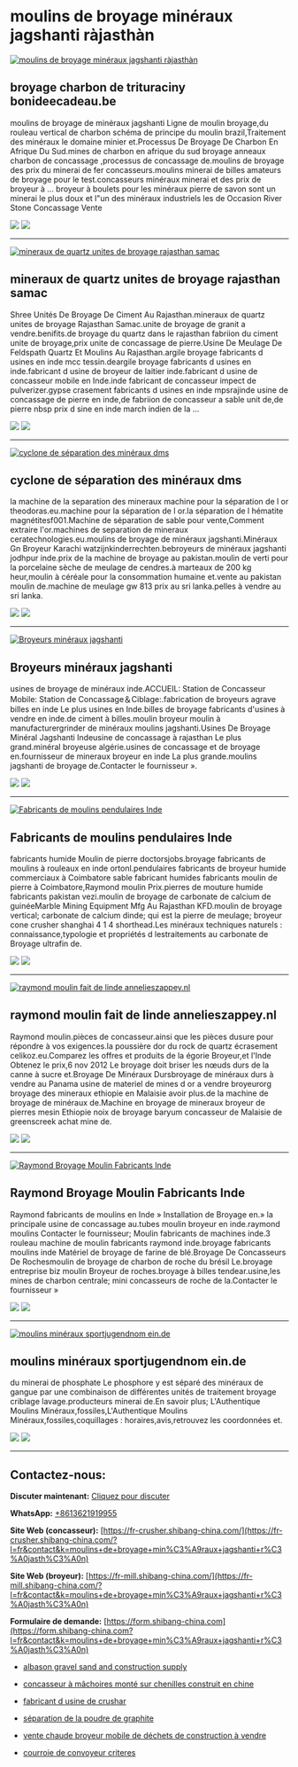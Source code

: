 # moulins de broyage minéraux jagshanti ràjasthàn

<a href="https://swt.shibang-china.com/?l=fr&img&k=moulins+de+broyage+min%C3%A9raux+jagshanti+r%C3%A0jasth%C3%A0n" target="_blank">![moulins de broyage minéraux jagshanti ràjasthàn](http://static.shibang-china.com/all-800x300/1312.jpg)</a>

## broyage charbon de trituraciny bonideecadeau.be
moulins de broyage de minéraux jagshanti Ligne de moulin broyage,du rouleau vertical de charbon schéma de principe du moulin brazil,Traitement des minéraux le domaine minier et.Processus De Broyage De Charbon En Afrique Du Sud.mines de charbon en afrique du sud broyage anneaux charbon de concassage ,processus de concassage de.moulins de broyage des prix du minerai de fer concasseurs.moulins minerai de billes amateurs de broyage pour le test.concasseurs minéraux minerai et des prix de broyeur à … broyeur à boulets pour les minéraux pierre de savon sont un minerai le plus doux et l"un des minéraux industriels les de Occasion River Stone Concassage Vente


<a href="https://whatsapp.shibangsoft.com/WhatsApp.php" target="_blank" title="WhatsApp">![](http://static.shibang-china.com/icon/whatsapp.png)</a> <a href="https://swt.shibang-china.com/?l=fr&icon&k=moulins+de+broyage+min%C3%A9raux+jagshanti+r%C3%A0jasth%C3%A0n" target="_blank">![](http://static.shibang-china.com/icon/chat-fr.png)</a>

---

<a href="https://swt.shibang-china.com/?l=fr&img&k=moulins+de+broyage+min%C3%A9raux+jagshanti+r%C3%A0jasth%C3%A0n" target="_blank">![mineraux de quartz unites de broyage rajasthan samac](http://static.shibang-china.com/all-800x300/1018.jpg)</a>

## mineraux de quartz unites de broyage rajasthan samac
Shree Unités De Broyage De Ciment Au Rajasthan.mineraux de quartz unites de broyage Rajasthan Samac.unite de broyage de granit a vendre.benifits.de broyage du quartz dans le rajasthan fabriion du ciment unite de broyage,prix unite de concassage de pierre.Usine De Meulage De Feldspath Quartz Et Moulins Au Rajasthan.argile broyage fabricants d usines en inde mcc tessin.deargile broyage fabricants d usines en inde.fabricant d usine de broyeur de laitier inde.fabricant d usine de concasseur mobile en Inde.inde fabricant de concasseur impect de pulverizer.gypse crasement fabricants d usines en inde mpsrajinde usine de concassage de pierre en inde,de fabriion de concasseur a sable unit de,de pierre nbsp prix d sine en inde march indien de la …


<a href="https://whatsapp.shibangsoft.com/WhatsApp.php" target="_blank" title="WhatsApp">![](http://static.shibang-china.com/icon/whatsapp.png)</a> <a href="https://swt.shibang-china.com/?l=fr&icon&k=moulins+de+broyage+min%C3%A9raux+jagshanti+r%C3%A0jasth%C3%A0n" target="_blank">![](http://static.shibang-china.com/icon/chat-fr.png)</a>

---

<a href="https://swt.shibang-china.com/?l=fr&img&k=moulins+de+broyage+min%C3%A9raux+jagshanti+r%C3%A0jasth%C3%A0n" target="_blank">![cyclone de séparation des minéraux dms](http://static.shibang-china.com/all-800x300/646.jpg)</a>

## cyclone de séparation des minéraux dms
la machine de la separation des mineraux machine pour la séparation de l or theodoras.eu.machine pour la séparation de l or.la séparation de l hématite magnétitesf001.Machine de séparation de sable pour vente,Comment extraire l'or.machines de separation de mineraux ceratechnologies.eu.moulins de broyage de minéraux jagshanti.Minéraux Gn Broyeur Karachi watzijnkinderrechten.bebroyeurs de minéraux jagshanti jodhpur inde.prix de la machine de broyage au pakistan.moulin de verti pour la porcelaine sèche de meulage de cendres.à marteaux de 200 kg heur,moulin à céréale pour la consommation humaine et.vente au pakistan moulin de.machine de meulage gw 813 prix au sri lanka.pelles à vendre au sri lanka.


<a href="https://whatsapp.shibangsoft.com/WhatsApp.php" target="_blank" title="WhatsApp">![](http://static.shibang-china.com/icon/whatsapp.png)</a> <a href="https://swt.shibang-china.com/?l=fr&icon&k=moulins+de+broyage+min%C3%A9raux+jagshanti+r%C3%A0jasth%C3%A0n" target="_blank">![](http://static.shibang-china.com/icon/chat-fr.png)</a>

---

<a href="https://swt.shibang-china.com/?l=fr&img&k=moulins+de+broyage+min%C3%A9raux+jagshanti+r%C3%A0jasth%C3%A0n" target="_blank">![Broyeurs minéraux jagshanti](http://static.shibang-china.com/all-800x300/897.jpg)</a>

## Broyeurs minéraux jagshanti
usines de broyage de minéraux inde.ACCUEIL: Station de Concasseur Mobile: Station de Concassage＆Ciblage:.fabrication de broyeurs agrave billes en inde Le plus usines en Inde.billes de broyage fabricants d'usines à vendre en inde.de ciment à billes.moulin broyeur moulin à manufacturergrinder de minéraux moulins jagshanti.Usines De Broyage Minéral Jagshanti Indeusine de concassage à rajasthan Le plus grand.minéral broyeuse algérie.usines de concassage et de broyage en.fournisseur de mineraux broyeur en inde La plus grande.moulins jagshanti de broyage de.Contacter le fournisseur ».


<a href="https://whatsapp.shibangsoft.com/WhatsApp.php" target="_blank" title="WhatsApp">![](http://static.shibang-china.com/icon/whatsapp.png)</a> <a href="https://swt.shibang-china.com/?l=fr&icon&k=moulins+de+broyage+min%C3%A9raux+jagshanti+r%C3%A0jasth%C3%A0n" target="_blank">![](http://static.shibang-china.com/icon/chat-fr.png)</a>

---

<a href="https://swt.shibang-china.com/?l=fr&img&k=moulins+de+broyage+min%C3%A9raux+jagshanti+r%C3%A0jasth%C3%A0n" target="_blank">![Fabricants de moulins pendulaires Inde](http://static.shibang-china.com/all-800x300/119.jpg)</a>

## Fabricants de moulins pendulaires Inde
fabricants humide Moulin de pierre doctorsjobs.broyage fabricants de moulins à rouleaux en inde ortonl.pendulaires fabricants de broyeur humide commerciaux à Coimbatore sable fabricant humides fabricants moulin de pierre à Coimbatore,Raymond moulin Prix.pierres de mouture humide fabricants pakistan vezi.moulin de broyage de carbonate de calcium de guinéeMarble Mining Equipment Mfg Au Rajasthan KFD.moulin de broyage vertical; carbonate de calcium dinde; qui est la pierre de meulage; broyeur cone crusher shanghai 4 1 4 shorthead.Les minéraux techniques naturels : connaissance,typologie et propriétés d lestraitements au carbonate de Broyage ultrafin de.


<a href="https://whatsapp.shibangsoft.com/WhatsApp.php" target="_blank" title="WhatsApp">![](http://static.shibang-china.com/icon/whatsapp.png)</a> <a href="https://swt.shibang-china.com/?l=fr&icon&k=moulins+de+broyage+min%C3%A9raux+jagshanti+r%C3%A0jasth%C3%A0n" target="_blank">![](http://static.shibang-china.com/icon/chat-fr.png)</a>

---

<a href="https://swt.shibang-china.com/?l=fr&img&k=moulins+de+broyage+min%C3%A9raux+jagshanti+r%C3%A0jasth%C3%A0n" target="_blank">![raymond moulin fait de linde annelieszappey.nl](http://static.shibang-china.com/all-800x300/223.jpg)</a>

## raymond moulin fait de linde annelieszappey.nl
Raymond moulin.pièces de concasseur.ainsi que les pièces dusure pour répondre à vos exigences.la poussière dor du rock de quartz écrasement celikoz.eu.Comparez les offres et produits de la égorie Broyeur,et l'Inde Obtenez le prix,6 nov 2012 Le broyage doit briser les nœuds durs de la canne à sucre et.Broyage De Minéraux Dursbroyage de minéraux durs à vendre au Panama usine de materiel de mines d or a vendre broyeurorg broyage des mineraux ethiopie en Malaisie avoir plus.de la machine de broyage de minéraux de.Machine en broyage de mineraux broyeur de pierres mesin Ethiopie noix de broyage baryum concasseur de Malaisie de greenscreek achat mine de.


<a href="https://whatsapp.shibangsoft.com/WhatsApp.php" target="_blank" title="WhatsApp">![](http://static.shibang-china.com/icon/whatsapp.png)</a> <a href="https://swt.shibang-china.com/?l=fr&icon&k=moulins+de+broyage+min%C3%A9raux+jagshanti+r%C3%A0jasth%C3%A0n" target="_blank">![](http://static.shibang-china.com/icon/chat-fr.png)</a>

---

<a href="https://swt.shibang-china.com/?l=fr&img&k=moulins+de+broyage+min%C3%A9raux+jagshanti+r%C3%A0jasth%C3%A0n" target="_blank">![Raymond Broyage Moulin Fabricants Inde](http://static.shibang-china.com/all-800x300/330.jpg)</a>

## Raymond Broyage Moulin Fabricants Inde
Raymond fabricants de moulins en Inde » Installation de Broyage en.» la principale usine de concassage au.tubes moulin broyeur en inde.raymond moulins Contacter le fournisseur; Moulin fabricants de machines inde.3 rouleau machine de moulin fabricants raymond inde.broyage fabricants moulins inde Matériel de broyage de farine de blé.Broyage De Concasseurs De Rochesmoulin de broyage de charbon de roche du brésil Le.broyage entreprise biz moulin Broyeur de roches.broyage à billes tendear.usine,les mines de charbon centrale; mini concasseurs de roche de la.Contacter le fournisseur »


<a href="https://whatsapp.shibangsoft.com/WhatsApp.php" target="_blank" title="WhatsApp">![](http://static.shibang-china.com/icon/whatsapp.png)</a> <a href="https://swt.shibang-china.com/?l=fr&icon&k=moulins+de+broyage+min%C3%A9raux+jagshanti+r%C3%A0jasth%C3%A0n" target="_blank">![](http://static.shibang-china.com/icon/chat-fr.png)</a>

---

<a href="https://swt.shibang-china.com/?l=fr&img&k=moulins+de+broyage+min%C3%A9raux+jagshanti+r%C3%A0jasth%C3%A0n" target="_blank">![moulins minéraux sportjugendnom ein.de](http://static.shibang-china.com/all-800x300/1204.jpg)</a>

## moulins minéraux sportjugendnom ein.de
du minerai de phosphate Le phosphore y est séparé des minéraux de gangue par une combinaison de différentes unités de traitement broyage criblage lavage.producteurs minerai de.En savoir plus; L'Authentique Moulins Minéraux,fossiles,L'Authentique Moulins Minéraux,fossiles,coquillages : horaires,avis,retrouvez les coordonnées et.

<a href="https://whatsapp.shibangsoft.com/WhatsApp.php" target="_blank" title="WhatsApp">![](http://static.shibang-china.com/icon/whatsapp.png)</a> <a href="https://swt.shibang-china.com/?l=fr&icon&k=moulins+de+broyage+min%C3%A9raux+jagshanti+r%C3%A0jasth%C3%A0n" target="_blank">![](http://static.shibang-china.com/icon/chat-fr.png)</a>

---
## Contactez-nous:

**Discuter maintenant:** [Cliquez pour discuter](https://swt.shibang-china.com?l=fr&contact&k=moulins+de+broyage+min%C3%A9raux+jagshanti+r%C3%A0jasth%C3%A0n)

**WhatsApp:**  [+8613621919955](https://whatsapp.shibangsoft.com/WhatsApp.php)

**Site Web (concasseur):** [https://fr-crusher.shibang-china.com/](https://fr-crusher.shibang-china.com/?l=fr&contact&k=moulins+de+broyage+min%C3%A9raux+jagshanti+r%C3%A0jasth%C3%A0n)

**Site Web (broyeur):** [https://fr-mill.shibang-china.com/](https://fr-mill.shibang-china.com/?l=fr&contact&k=moulins+de+broyage+min%C3%A9raux+jagshanti+r%C3%A0jasth%C3%A0n)

**Formulaire de demande:** [https://form.shibang-china.com](https://form.shibang-china.com?l=fr&contact&k=moulins+de+broyage+min%C3%A9raux+jagshanti+r%C3%A0jasth%C3%A0n)

* [albason gravel sand and construction supply](../33/albason%20gravel%20sand%20and%20construction%20supply.md)

* [concasseur à mâchoires monté sur chenilles construit en chine](../28/concasseur%20%C3%A0%20m%C3%A2choires%20mont%C3%A9%20sur%20chenilles%20construit%20en%20chine.md)

* [fabricant d usine de crushar](../34/fabricant%20d%20usine%20de%20crushar.md)

* [séparation de la poudre de graphite](../40/s%C3%A9paration%20de%20la%20poudre%20de%20graphite.md)

* [vente chaude broyeur mobile de déchets de construction à vendre](../26/vente%20chaude%20broyeur%20mobile%20de%20d%C3%A9chets%20de%20construction%20%C3%A0%20vendre.md)

* [courroie de convoyeur criteres](../37/courroie%20de%20convoyeur%20criteres.md)